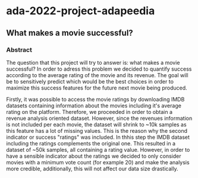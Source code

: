 # ada-2022-project-adapeedia
## What makes a movie successful?

### Abstract
The question that this project will try to answer is: what makes a movie successful? In order to adress this problem we decided to quantify success according to the average rating of the movie and its revenue. The goal will be to sensitively predict which would be the best choices in order to maximize this success features for the future next movie being produced.

Firstly, it was possible to access the movie ratings by downloading IMDB datasets containing information about the movies including it's average rating on the platform. Therefore, we proceeded in order to obtain a revenue analysis oriented dataset. However, since the revenues information is not included per each movie, the dataset will shrink to ~10k samples as this feature has a lot of missing values.
This is the reason why the second indicator or success "ratings" was included. In thhis step the IMDB dataset including the ratings complements the original one. This resulted in a dataset of ~50k samples, all containing a rating value. However, in order to have a sensible indicator about the ratings we decided to only consider movies with a minimum vote count (for example 20) and make the analysis more credible, additionally, this will not affect our data size drastically.



